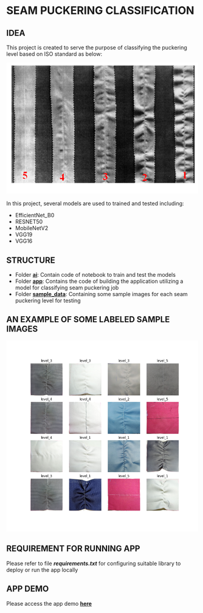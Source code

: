 # SEAM PUCKERING CLASSIFICATION

## IDEA
This project is created to serve the purpose of classifying the puckering level based on ISO standard as below:

![Seam puckering levels](./sample_data/seam_puckering_level.jpg)

In this project, several models are used to trained and tested including:
* EfficientNet_B0
* RESNET50
* MobileNetV2
* VGG19
* VGG16

## STRUCTURE
* Folder **[ai](https://github.com/ai-4-ia/seam_puckering_classification/tree/main/ai)**: Contain code of notebook to train and test the models
* Folder **[app](https://github.com/ai-4-ia/seam_puckering_classification/tree/main/app)**: Contains the code of building the application utilizing a model for classifying seam puckering job
* Folder **[sample_data](https://github.com/ai-4-ia/seam_puckering_classification/tree/main/sample_data)**: Containing some sample images for each seam puckering level for testing

## AN EXAMPLE OF SOME LABELED SAMPLE IMAGES
![Seam pucker sample images list](./sample_data/seam_image_list.png)

## REQUIREMENT FOR RUNNING APP
Please refer to file **_requirements.txt_** for configuring suitable library to deploy or run the app locally

## APP DEMO
Please access the app demo **[here](http://product.ai4ia.cc/)**
